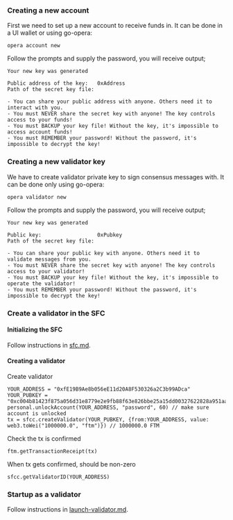 ### Creating a new account

First we need to set up a new account to receive funds in. It can be done in a UI wallet or using go-opera:

```
opera account new
```

Follow the prompts and supply the password, you will receive output;

```
Your new key was generated

Public address of the key:   0xAddress
Path of the secret key file:

- You can share your public address with anyone. Others need it to interact with you.
- You must NEVER share the secret key with anyone! The key controls access to your funds!
- You must BACKUP your key file! Without the key, it's impossible to access account funds!
- You must REMEMBER your password! Without the password, it's impossible to decrypt the key!
```

### Creating a new validator key

We have to create validator private key to sign consensus messages with. It can be done only using go-opera:

```
opera validator new
```

Follow the prompts and supply the password, you will receive output;

```
Your new key was generated

Public key:                  0xPubkey
Path of the secret key file:

- You can share your public key with anyone. Others need it to validate messages from you.
- You must NEVER share the secret key with anyone! The key controls access to your validator!
- You must BACKUP your key file! Without the key, it's impossible to operate the validator!
- You must REMEMBER your password! Without the password, it's impossible to decrypt the key!
```

### Create a validator in the SFC

#### Initializing the SFC

Follow instructions in [sfc.md](sfc.md).

#### Creating a validator

Create validator
```
YOUR_ADDRESS = "0xfE19B9Ae8b056eE11d20A8F530326a2C3b99ADca"
YOUR_PUBKEY = "0xc004b81423f875a056d31e8779e2e9fb88f63e826bbe25a15dd00327622828a951aa5f7cc7ffd027b34b25a53ab64d1fbf6ccc2685ef893f36f814ee0d6b90cc5f39"
personal.unlockAccount(YOUR_ADDRESS, "password", 60) // make sure account is unlocked
tx = sfcc.createValidator(YOUR_PUBKEY, {from:YOUR_ADDRESS, value: web3.toWei("1000000.0", "ftm")}) // 1000000.0 FTM
```

Check the tx is confirmed
```
ftm.getTransactionReceipt(tx) 
```

When tx gets confirmed, should be non-zero
```
sfcc.getValidatorID(YOUR_ADDRESS)
```

### Startup as a validator

Follow instructions in [launch-validator.md](launch-validator.md).
